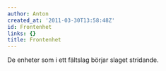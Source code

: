 ```yaml
---
author: Anton
created_at: '2011-03-30T13:58:48Z'
id: Frontenhet
links: {}
title: Frontenhet
---
```


De enheter som i ett fältslag börjar slaget stridande.
